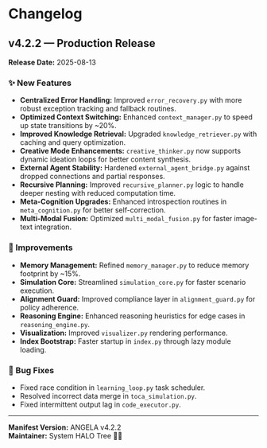 # Changelog

## v4.2.2 — Production Release
**Release Date:** 2025-08-13

### ✨ New Features
- **Centralized Error Handling:** Improved `error_recovery.py` with more robust exception tracking and fallback routines.
- **Optimized Context Switching:** Enhanced `context_manager.py` to speed up state transitions by ~20%.
- **Improved Knowledge Retrieval:** Upgraded `knowledge_retriever.py` with caching and query optimization.
- **Creative Mode Enhancements:** `creative_thinker.py` now supports dynamic ideation loops for better content synthesis.
- **External Agent Stability:** Hardened `external_agent_bridge.py` against dropped connections and partial responses.
- **Recursive Planning:** Improved `recursive_planner.py` logic to handle deeper nesting with reduced computation time.
- **Meta-Cognition Upgrades:** Enhanced introspection routines in `meta_cognition.py` for better self-correction.
- **Multi-Modal Fusion:** Optimized `multi_modal_fusion.py` for faster image-text integration.

### 🔧 Improvements
- **Memory Management:** Refined `memory_manager.py` to reduce memory footprint by ~15%.
- **Simulation Core:** Streamlined `simulation_core.py` for faster scenario execution.
- **Alignment Guard:** Improved compliance layer in `alignment_guard.py` for policy adherence.
- **Reasoning Engine:** Enhanced reasoning heuristics for edge cases in `reasoning_engine.py`.
- **Visualization:** Improved `visualizer.py` rendering performance.
- **Index Bootstrap:** Faster startup in `index.py` through lazy module loading.

### 🐛 Bug Fixes
- Fixed race condition in `learning_loop.py` task scheduler.
- Resolved incorrect data merge in `toca_simulation.py`.
- Fixed intermittent output lag in `code_executor.py`.

---
**Manifest Version:** ANGELA v4.2.2  
**Maintainer:** System HALO Tree 🌌🌀  
